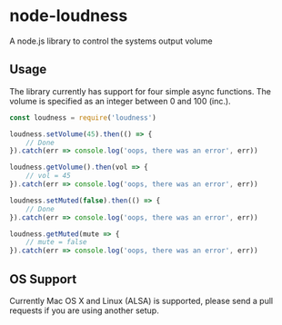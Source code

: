 # node-loudness

A node.js library to control the systems output volume

## Usage

The library currently has support for four simple async functions. The volume is specified as an integer between 0 and 100 (inc.).

```javascript
const loudness = require('loudness')

loudness.setVolume(45).then(() => {
	// Done
}).catch(err => console.log('oops, there was an error', err))

loudness.getVolume().then(vol => {
	// vol = 45
}).catch(err => console.log('oops, there was an error', err))

loudness.setMuted(false).then(() => {
	// Done
}).catch(err => console.log('oops, there was an error', err))

loudness.getMuted(mute => {
    // mute = false
}).catch(err => console.log('oops, there was an error', err))
```

## OS Support

Currently Mac OS X and Linux (ALSA) is supported, please send a pull requests if you are using another setup.
